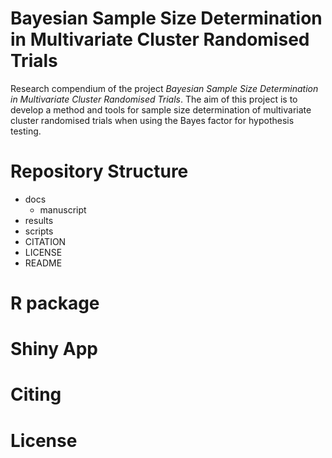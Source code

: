 # Bayesian Sample Size Determination in Multivariate Cluster Randomised Trials
Research compendium of the project *Bayesian Sample Size Determination in Multivariate Cluster Randomised Trials*. The aim of this project is to develop a method and tools for sample size determination of multivariate cluster randomised trials when using the Bayes factor for hypothesis testing.

# Repository Structure
- docs
  - manuscript
- results
- scripts
- CITATION
- LICENSE
- README

# R package


# Shiny App


# Citing


# License

